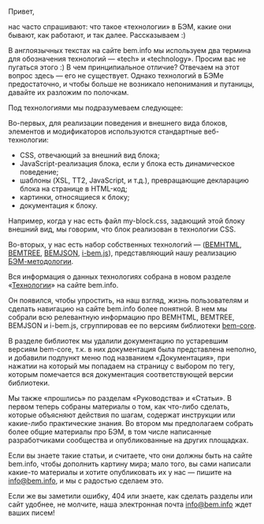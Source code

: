 Привет, 

нас часто спрашивают: что такое «технологии» в БЭМ, какие они бывают, как работают, и так далее. Рассказываем :)

В англоязычных текстах на сайте bem.info мы используем два термина для обозначения технологий — «tech» и «technology». Просим вас не пугаться этого :) В чем принципиальное отличие? Отвечаем на этот вопрос здесь — его не существует. Однако технологий в БЭМе предостаточно, и чтобы больше не возникало непонимания и путаницы, давайте их разложим по полочкам.  

Под технологиями мы подразумеваем следующее:

Во-первых, для реализации поведения и внешнего вида блоков, элементов и модификаторов используются стандартные веб-технологии:
* CSS, отвечающий за внешний вид блока;
* JavaScript-реализация блока, если у блока есть динамическое поведение;
* шаблоны (XSL, TT2, JavaScript, и т.д.), превращающие декларацию блока на странице в HTML-код;
* картинки, относящиеся к блоку;
* документация к блоку.

Например, когда у нас есть файл my-block.css, задающий этой блоку внешний вид, мы говорим, что блок реализован в технологии CSS.

Во-вторых, у нас есть набор собственных технологий — ([BEMHTML](http://ru.bem.info/technology/bemhtml/current/reference/), [BEMTREE](http://ru.bem.info/technology/bemtree/current/bemtree/), [BEMJSON](http://ru.bem.info/technology/bemjson/current/bemjson/), [i-bem.js](http://ru.bem.info/technology/i-bem/current/i-bem-js/)), представляющий нашу реализацию [БЭМ-методологии](http://ru.bem.info/method/).

Вся информация о данных технологиях собрана в новом разделе «[Технологии](http://ru.bem.info/technology/)» на сайте bem.info.

Он появился, чтобы упростить, на наш взгляд, жизнь пользователям и сделать навигацию на сайте bem.info более понятной. В нем мы собрали всю релевантную информацию про BEMHTML, BEMTREE, BEMJSON и i-bem.js, сгруппировав ее по версиям библиотеки [bem-core](http://ru.bem.info/libs/bem-core/).

В разделе библиотек мы удалили документацию по устаревшим версиям bem-core, т.к. в них документация была представлена неполно, и добавили подпункт меню под названием «Документация», при нажатии на который мы попадаем на страницу с выбором по тегу, которым помечается вся документация соответствующей версии библиотеки.

Мы также «прошлись» по разделам «Руководства» и «Статьи». В первом теперь собраны материалы о том, как что-либо сделать, которые объясняют действия по шагам, содержат инструкции или какие-либо практические знания. Во втором мы предполагаем собрать более общие материалы про БЭМ, в том числе написанные разработчиками сообщества и опубликованные на других площадках. 

Если вы знаете такие статьи, и считаете, что они должны быть на сайте bem.info, чтобы дополнить картину мира; мало того, вы сами написали какие-то материалы и хотите опубликовать их у нас — пишите на info@bem.info, и мы с радостью сделаем это.

Если же вы заметили ошибку, 404 или знаете, как сделать разделы или сайт удобнее, не молчите, наша электронная почта info@bem.info ждет ваших писем!
